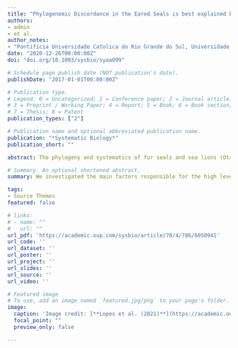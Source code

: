 ```yaml
---
title: "Phylogenomic Discordance in the Eared Seals is best explained by Incomplete Lineage Sorting following Explosive Radiation in the Southern Hemisphere"
authors:
- admin
- et al.
author_notes:
- "Pontificia Universidade Catolica do Rio Grande do Sul, Universidade do Vale do Rio dos Sinos"
date: "2020-12-26T00:00:00Z"
doi: "doi.org/10.1093/sysbio/syaa099"

# Schedule page publish date (NOT publication's date).
publishDate: "2017-01-01T00:00:00Z"

# Publication type.
# Legend: 0 = Uncategorized; 1 = Conference paper; 2 = Journal article;
# 3 = Preprint / Working Paper; 4 = Report; 5 = Book; 6 = Book section;
# 7 = Thesis; 8 = Patent
publication_types: ["2"]

# Publication name and optional abbreviated publication name.
publication: "*Systematic Biology*"
publication_short: ""

abstract: The phylogeny and systematics of fur seals and sea lions (Otariidae) have long been studied with diverse data types, including an increasing amount of molecular data. However, only a few phylogenetic relationships have reached acceptance because of strong gene-tree species tree discordance. Divergence times estimates in the group also vary largely between studies. These uncertainties impeded the understanding of the biogeographical history of the group, such as when and how trans-equatorial dispersal and subsequent speciation events occurred. Here, we used high-coverage genome-wide sequencing for 14 of the 15 species of Otariidae to elucidate the phylogeny of the family and its bearing on the taxonomy and biogeographical history. Despite extreme topological discordance among gene trees, we found a fully supported species tree that agrees with the few well-accepted relationships and establishes monophyly of the genus Arctocephalus. Our data support a relatively recent trans-hemispheric dispersal at the base of a southern clade, which rapidly diversified into six major lineages between 3 and 2.5 Ma. Otaria diverged first, followed by Phocarctos and then four major lineages within Arctocephalus. However, we found Zalophus to be nonmonophyletic, with California (Zalophus californianus) and Steller sea lions (Eumetopias jubatus) grouping closer than the Galapagos sea lion (Zalophus wollebaeki) with evidence for introgression between the two genera. Overall, the high degree of genealogical discordance was best explained by incomplete lineage sorting resulting from quasi-simultaneous speciation within the southern clade with introgresssion playing a subordinate role in explaining the incongruence among and within prior phylogenetic studies of the family.

# Summary. An optional shortened abstract.
summary: We investigated the main factors responsible for the high level of topological incongruences within the Otariidae family (fur seals and sea lions), finding they were caused by rampant incomplete lineage sorting and some introgression events.

tags:
- Source Themes
featured: false

# links:
# - name: ""
#   url: ""
url_pdf: 'https://academic.oup.com/sysbio/article/70/4/786/6050941'
url_code: ''
url_dataset: ''
url_poster: ''
url_project: ''
url_slides: ''
url_source: ''
url_video: ''

# Featured image
# To use, add an image named `featured.jpg/png` to your page's folder. 
image:
  caption: 'Image credit: [**Lopes et al. (2021)**](https://academic.oup.com/sysbio/article/70/4/786/6050941)'
  focal_point: ""
  preview_only: false

---
```

